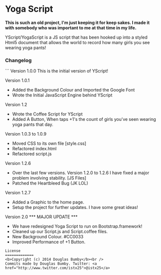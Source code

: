 # Yoga Script

**This is such an old project, I'm just keeping it for keep sakes. I made it with somebody who was important to me at that time in my life.**

YScript/YogaScript is a JS script that has been hooked up into a styled Html5 document that allows the world to record how many girls you see wearing yoga pants!

<h3>Changelog</h3>
```
Version 1.0.0
This is the initial version of YScript!

Version 1.0.1
- Added the Background Colour and Imported the Google Font
- Wrote the Initial JavaScript Engine behind YScript

Version 1.2
- Wrote the Coffee Script for YScript
- Added A Button, When taps +1's the count of girls
you've seen wearing yoga pants that day.

Version 1.0.3 to 1.0.9
- Moved CSS to its own file [style.css]
- Refactored index.html
- Refactored script.js

Version 1.2.6
- Over the last few versions. Version 1.2.0 to 1.2.6 I have
fixed a major problem involving stability. [JS Files]
- Patched the Heartbleed Bug (JK LOL)

Version 1.2.7
- Added a Graphic to the home page.
- Setup the project for further updates. I have some great ideas!

Version 2.0 *** MAJOR UPDATE ***
- We have redesigned Yoga Script to run on Bootstrap.framework!
- Cleaned up our Script.js and Script.coffee files.
- New Background Colour. #CC0033
- Improved Performance of +1 Button.
```
License
=============
<b>Copyright (c) 2014 Douglas Bumby</b><br />
Commits made by Douglas Bumby. Twitter: <a href="http://www.twitter.com/istx25">@istx25</a>
